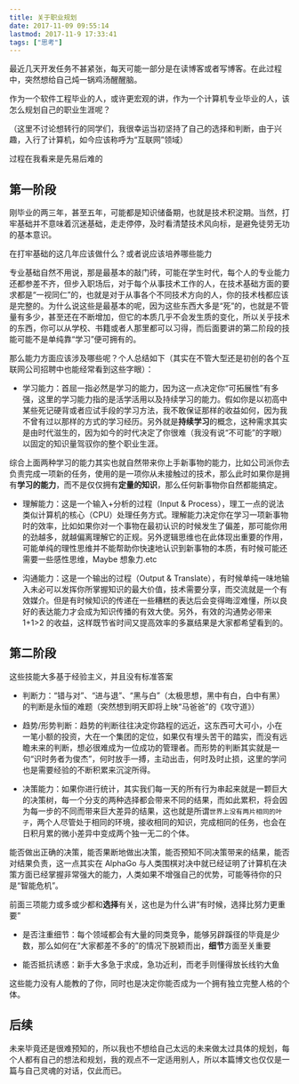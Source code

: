 ```yaml
---
title: 关于职业规划
date: 2017-11-09 09:55:14
lastmod: 2017-11-9 17:33:41
tags: ["思考"]
---
```


最近几天开发任务不甚紧张，每天可能一部分是在读博客或者写博客。在此过程中，突然想给自己炖一锅鸡汤醒醒脑。

作为一个软件工程毕业的人，或许更宏观的讲，作为一个计算机专业毕业的人，该怎么规划自己的职业生涯呢？

<!-- more -->

（这里不讨论想转行的同学们，我很幸运当初坚持了自己的选择和判断，由于兴趣，入行了计算机，如今应该称呼为“互联网”领域）

过程在我看来是先易后难的

## 第一阶段

刚毕业的两三年，甚至五年，可能都是知识储备期，也就是技术积淀期。当然，打牢基础并不意味着沉迷基础，走走停停，及时看清楚技术风向标，是避免徒劳无功的基本意识。

在打牢基础的这几年应该做什么？或者说应该培养哪些能力

专业基础自然不用说，那是最基本的敲门砖，可能在学生时代，每个人的专业能力还都参差不齐，但步入职场后，对于每个从事技术工作的人，在技术基础方面的要求都是“一视同仁”的，也就是对于从事各个不同技术方向的人，你的技术栈都应该是完整的。为什么说这些是最基本的呢，因为这些东西大多是“死”的，也就是不管量有多少，甚至还在不断增加，但它的本质几乎不会发生质的变化，所以关乎技术的东西，你可以从学校、书籍或者人那里都可以习得，而后面要讲的第二阶段的技能可能不是单纯靠“学习”便可拥有的。

那么能力方面应该涉及哪些呢？个人总结如下（其实在不管大型还是初创的各个互联网公司招聘中也能经常看到这些字眼）：

- 学习能力：首屈一指必然是学习的能力，因为这一点决定你“可拓展性”有多强，这里的学习能力指的是活学活用以及持续学习的能力。假如你是以初高中某些死记硬背或者应试手段的学习方法，我不敢保证那样的收益如何，因为我不曾有过以那样的方式的学习经历。另外就是**持续学习**的概念，这种需求其实是由时代滋生的，因为如今的时代决定了你很难（我没有说“不可能”的字眼）以固定的知识量驾驭你的整个职业生涯。

综合上面两种学习的能力其实也就自然带来你上手新事物的能力，比如公司派你去负责完成一项新的任务，使用的是一项你从未接触过的技术，那么此时如果你是拥有**学习的能力**，而不是仅仅拥有**定量的知识**，那么任何新事物你自然都能搞定。

- 理解能力：这是一个输入+分析的过程（Input & Process），理工一点的说法类似计算机的核心（CPU）处理任务方式。理解能力决定你在学习一项新事物时的效率，比如如果你对一个事物在最初认识的时候发生了偏差，那可能你用的劲越多，就越偏离理解它的正规。另外逻辑思维也在此体现出重要的作用，可能单纯的理性思维并不能帮助你快速地认识到新事物的本质，有时候可能还需要一些感性思维，Maybe 想象力.etc

- 沟通能力：这是一个输出的过程（Output & Translate），有时候单纯一味地输入未必可以发挥你所掌握知识的最大价值，技术需要分享，而交流就是一个有效媒介。但是有时候知识的传递在一些糟糕的表达后会变得晦涩难懂，所以良好的表达能力才会成为知识传播的有效大使。另外，有效的沟通势必带来 1+1>2 的收益，这样既节省时间又提高效率的多赢结果是大家都希望看到的。

## 第二阶段

这些技能大多基于经验主义，并且没有标准答案

- 判断力：“错与对”、“进与退”、“黑与白”（太极思想，黑中有白，白中有黑）的判断是永恒的难题（突然想到明天即将上映“马爸爸”的《攻守道》）

- 趋势/形势判断：趋势的判断往往决定你路程的远近，这东西可大可小，小在一笔小额的投资，大在一个集团的定位，如果仅有埋头苦干的踏实，而没有远瞻未来的判断，想必很难成为一位成功的管理者。而形势的判断其实就是一句“识时务者为俊杰”，何时放手一搏，主动出击，何时及时止损，这里的学问也是需要经验的不断积累来沉淀所得。

- 决策能力：如果你进行统计，其实我们每一天的所有行为串起来就是一颗巨大的决策树，每一个分支的两种选择都会带来不同的结果，而如此累积，将会因为每一步的不同而带来巨大差异的结果，这也就是所谓`世界上没有两片相同的叶子`，两个人尽管处于相同的环境，接收相同的知识，完成相同的任务，也会在日积月累的微小差异中变成两个独一无二的个体。

能否做出正确的决策，能否果断地做出决策，能否预知不同决策带来的结果，能否对结果负责，这一点其实在 AlphaGo 与人类围棋对决中就已经证明了计算机在决策方面已经掌握非常强大的能力，人类如果不增强自己的优势，可能等待你的只是“智能危机”。

前面三项能力或多或少都和**选择**有关，这也是为什么讲“有时候，选择比努力更重要”

- 是否注重细节：每个领域都会有大量的同类竞争，能够另辟蹊径的毕竟是少数，那么如何在“大家都差不多的”的情况下脱颖而出，**细节**方面至关重要

- 能否抵抗诱惑：新手大多急于求成，急功近利，而老手则懂得放长线钓大鱼

这些能力没有人能教的了你，同时也是决定你能否成为一个拥有独立完整人格的个体。

## 后续

未来毕竟还是很难预知的，所以我也不想给自己太远的未来做太过具体的规划，每个人都有自己的想法和规划，我的观点不一定适用别人，所以本篇博文也仅仅是一篇与自己灵魂的对话，仅此而已。
